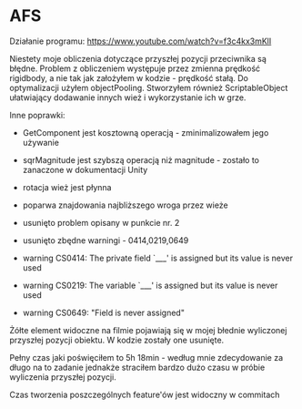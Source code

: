 # AFS
 
Działanie programu: https://www.youtube.com/watch?v=f3c4kx3mKlI

Niestety moje obliczenia dotyczące przyszłej pozycji przeciwnika są błędne. Problem z obliczeniem występuje przez zmienna prędkość rigidbody, a nie tak jak założyłem w kodzie - prędkość stałą.
Do optymalizacji użyłem objectPooling. 
Stworzyłem również ScriptableObject ułatwiający dodawanie innych wież i wykorzystanie ich w grze.

Inne poprawki:
- GetComponent jest kosztowną operacją - zminimalizowałem jego używanie
- sqrMagnitude jest szybszą operacją niż magnitude - zostało to zanaczone w dokumentacji Unity
- rotacja wież jest płynna
- poparwa znajdowania najbliższego wroga przez wieże
- usunięto problem opisany w punkcie nr. 2
- usunięto zbędne warningi - 0414,0219,0649

- warning CS0414: The private field `___' is assigned but its value is never used
- warning CS0219: The variable `___' is assigned but its value is never used
- warning CS0649: "Field is never assigned"


Żółte element widoczne na filmie pojawiają się w mojej błednie wyliczonej przyszłej pozycji obiektu.
W kodzie zostały one usunięte.

Pełny czas jaki poświęciłem to 5h 18min - według mnie zdecydowanie za długo na to zadanie jednakże straciłem bardzo dużo czasu w próbie wyliczenia przyszłej pozycji.

Czas tworzenia poszczególnych feature'ów jest widoczny w commitach